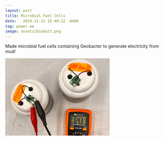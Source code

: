 ```yaml
---
layout: post
title: Microbial Fuel Cells
date:   2024-11-11 15:40:22 -0400
tag: power-ee
image: assets/biobatt.png
---
```

Made microbial fuel cells containing Geobacter to generate electricity from mud!

![image](/assets/biobatt.png)